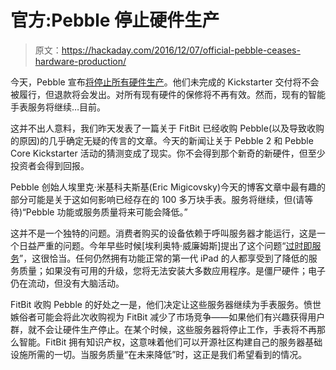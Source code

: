 # 官方:Pebble 停止硬件生产

> 原文：<https://hackaday.com/2016/12/07/official-pebble-ceases-hardware-production/>

今天，Pebble 宣布[将停止所有硬件生产](https://blog.getpebble.com/2016/12/07/fitbit/)。他们未完成的 Kickstarter 交付将不会被履行，但退款将会发出。对所有现有硬件的保修将不再有效。然而，现有的智能手表服务将继续…目前。

这并不出人意料，我们昨天发表了一篇关于 FitBit 已经收购 Pebble(以及导致收购的原因)的几乎确定无疑的传言的文章。今天的新闻让关于 Pebble 2 和 Pebble Core Kickstarter 活动的猜测变成了现实。你不会得到那个新奇的新硬件，但至少投资者会得到回报。

Pebble 创始人埃里克·米基科夫斯基(Eric Migicovsky)今天的博客文章中最有趣的部分可能是关于这如何影响已经存在的 100 多万块手表。服务将继续，但(请等待)“Pebble 功能或服务质量将来可能会降低。”

这并不是一个独特的问题。消费者购买的设备依赖于呼叫服务器才能运行，这是一个日益严重的问题。今年早些时候[埃利奥特·威廉姆斯]提出了这个问题“[过时即服务](http://hackaday.com/2016/07/16/obsolescence-as-a-service/)”，这很恰当。任何仍然拥有功能正常的第一代 iPad 的人都享受到了降低的服务质量；如果没有可用的升级，您将无法安装大多数应用程序。是僵尸硬件；电子仍在流动，但没有大脑活动。

FitBit 收购 Pebble 的好处之一是，他们决定让这些服务器继续为手表服务。愤世嫉俗者可能会将此次收购视为 FitBit 减少了市场竞争——如果他们有兴趣获得用户群，就不会让硬件生产停止。在某个时候，这些服务器将停止工作，手表将不再那么智能。FitBit 拥有知识产权，这意味着他们可以开源社区构建自己的服务器基础设施所需的一切。当服务质量“在未来降低”时，这正是我们希望看到的情况。